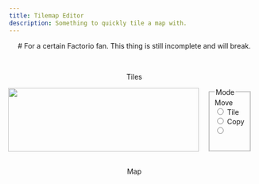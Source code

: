 ```yaml
---
title: Tilemap Editor
description: Something to quickly tile a map with.
---
```


<p style="text-align: center;">
# For a certain Factorio fan.
This thing is still incomplete and will break.
</p>

<br>
<p style="text-align: center;">Tiles</p>
<script src="assets/js/Tiles.js"></script>
<div style="display: flex; justify-content: center;">
  <div style="position: relative; width: 384px; height: 128px;">
    <image id="tiles" src="assets/images/tiles.png" class="backgroundimage" width="384" height="128"></image>
    <canvas id="selectmap" class="foregroundimage" width="384" height="128"></canvas>
  </div>
  <fieldset class="ui-widget-content ui-corner-all" style="min-width: 60px; max-width: 60px; margin: 0 20px;">
    <legend>Mode</legend>
    <label for="radiomove">Move</label>
    <input type="radio" name="mode" id="radiomove">
    <label for="radiotile">Tile</label>
    <input type="radio" name="mode" id="radiotile">
    <label for="radiocopy">Copy</label>
    <input type="radio" name="mode" id="radiocopy">
  </fieldset>
</div>
<br>
<p style="text-align: center;" id="coordtext">Map</p>
<div style="display: flex; justify-content: center;">
  <div id="map" style="position: relative; width: 640px; height: 640px; margin: auto;">
    <canvas id="background" class="backgroundimage" width="100%" height="100%"></canvas>
    <canvas id="tilemap" class="foregroundimage" width="100%" height="100%"></canvas>
    <canvas id="foreground" class="forestgroundimage" width="100%" height="100%"></canvas>
  </div>
</div>
